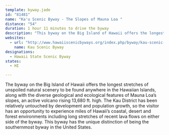 ```yaml
---
template: byway.jade
id: "81481"
name: "Ka'u Scenic Byway - The Slopes of Mauna Loa "
distance: "54"
duration: 1 hour 11 minutes to drive the byway
description: "This byway on the Big Island of Hawaii offers the longest stretches of unspoiled natural scenery to be found anywhere in the Hawaiian Islands, along with the diverse geological and ecological features of Mauna Loa’s slopes, an active volcano rising 13,680 ft. high."
websites: 
  - url: "http://www.hawaiiscenicbyways.org/index.php/byway/kau-scenic-byway-the-slopes-of-mauna-loa"
    name: Kau Scenic Byway
designations: 
  - Hawaii State Scenic Byway
states: 
  - HI

---
```


The byway on the Big Island of Hawaii offers the longest stretches of unspoiled natural scenery to be found anywhere in the Hawaiian Islands, along with the diverse geological and ecological features of Mauna Loa’s slopes, an active volcano rising 13,680 ft. high. The Kau District has been relatively untouched by development and population growth, so the visitor has an opportunity to experience miles of Hawaii’s coastal, desert and forest environments including long stretches of recent lava flows on either side of the byway. This byway has the unique distinction of being the southernmost byway in the United States.
